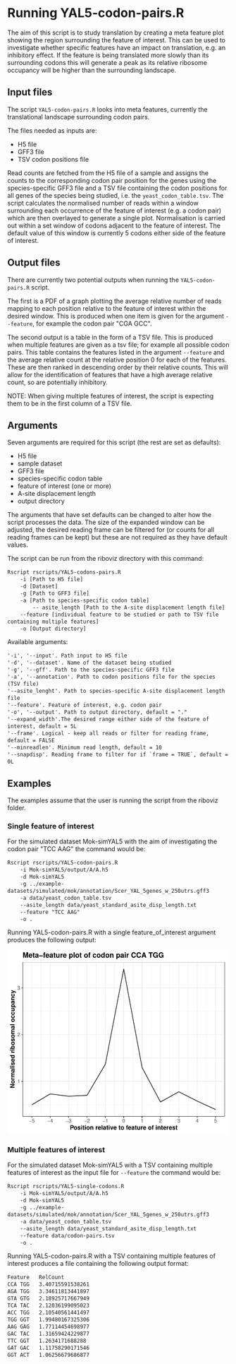# Running YAL5-codon-pairs.R

The aim of this script is to study translation by creating a meta feature plot showing the region surrounding the feature of interest. This can be used to investigate whether specific features have an impact on translation, e.g. an inhibitory effect. If the feature is being translated more slowly than its surrounding codons this will generate a peak as its relative ribosome occupancy will be higher than the surrounding landscape. 

## Input files ##
The script `YAL5-codon-pairs.R` looks into meta features, currently the translational landscape surrounding codon pairs. 

The files needed as inputs are:
- H5 file
- GFF3 file
- TSV codon positions file

Read counts are fetched from the H5 file of a sample and assigns the counts to the corresponding codon pair position for the genes using the species-specific GFF3 file and a TSV file containing the codon positions for all genes of the species being studied, i.e. the `yeast_codon_table.tsv`. The script calculates the normalised number of reads within a window surrounding each occurrence of the feature of interest (e.g. a codon pair) which are then overlayed to generate a single plot. Normalisation is carried out within a set window of codons adjacent to the feature of interest. The default value of this window is currently 5 codons either side of the feature of interest. 

## Output files ##
There are currently two potential outputs when running the `YAL5-codon-pairs.R` script.

The first is a PDF of a graph plotting the average relative number of reads mapping to each position relative to the feature of interest within the desired window. This is produced when one item is given for the argument `--feature`, for example the codon pair "CGA GCC".

The second output is a table in the form of a TSV file. This is produced when multiple features are given as a tsv file; for example all possible codon pairs. This table contains the features listed in the argument `--feature` and the average relative count at the relative position 0 for each of the features. These are then ranked in descending order by their relative counts. This will allow for the identification of features that have a high average relative count, so are potentially inhibitory.

NOTE: When giving multiple features of interest, the script is expecting them to be in the first column of a TSV file.

## Arguments ##
Seven arguments are required for this script (the rest are set as defaults):
- H5 file
- sample dataset
- GFF3 file
- species-specific codon table
- feature of interest (one or more)
- A-site displacement length 
- output directory 

The arguments that have set defaults can be changed to alter how the script processes the data. The size of the expanded window can be adjusted, the desired reading frame can be filtered for (or counts for all reading frames can be kept) but these are not required as they have default values.

The script can be run from the riboviz directory with this command:

```
Rscript rscripts/YAL5-codons-pairs.R 
	-i [Path to H5 file]
 	-d [Dataset] 
	-g [Path to GFF3 file] 
	-a [Path to species-specific codon table]
        -- asite_length [Path to the A-site displacement length file]
	--feature [individual feature to be studied or path to TSV file containing multiple features] 
	-o [Output directory]
```

Available arguments:
```
'-i', '--input'. Path input to H5 file
'-d', '--dataset'. Name of the dataset being studied
'-g', '--gff'. Path to the species-specific GFF3 file
'-a', '--annotation'. Path to codon positions file for the species (TSV file)
'--asite_lenght'. Path to species-specific A-site displacement length file
'--feature'. Feature of interest, e.g. codon pair 
'-o', '--output'. Path to output directory, default = "."
'--expand_width'.The desired range either side of the feature of interest, default = 5L
'--frame'. Logical - keep all reads or filter for reading frame, default = FALSE
'--minreadlen'. Minimum read length, default = 10
'--snapdisp'. Reading frame to filter for if `frame = TRUE`, default = 0L
```

## Examples ##

The examples assume that the user is running the script from the riboviz folder. 

### Single feature of interest ###
For the simulated dataset Mok-simYAL5 with the aim of investigating the codon pair "TCC AAG" the command would be: 

```
Rscript rscripts/YAL5-codon-pairs.R 
    -i Mok-simYAL5/output/A/A.h5 
    -d Mok-simYAL5 
    -g ../example-datasets/simulated/mok/annotation/Scer_YAL_5genes_w_250utrs.gff3 
    -a data/yeast_codon_table.tsv
    --asite_length data/yeast_standard_asite_disp_length.txt
    --feature "TCC AAG" 
    -o .
```

Running YAL5-codon-pairs.R with a single feature_of_interest argument produces the following output:

<img src="../images/Meta_feature_plotCCA_TGG.pdf" alt = "Meta feature plot CCA TGG" width="500"/>

### Multiple features of interest ###
For the simulated dataset Mok-simYAL5 with a TSV containing multiple features of interest as the input file for `--feature` the command would be: 

```
Rscript rscripts/YAL5-single-codons.R 
    -i Mok-simYAL5/output/A/A.h5 
    -d Mok-simYAL5 
    -g ../example-datasets/simulated/mok/annotation/Scer_YAL_5genes_w_250utrs.gff3 
    -a data/yeast_codon_table.tsv 
    --asite_length data/yeast_standard_asite_disp_length.txt
    --feature data/codon-pairs.tsv 
    -o .
```

Running YAL5-codon-pairs.R with a TSV containing multiple features of interest produces a file containing the following output format:

```
Feature   RelCount
CCA TGG   3.40715591538261
AGA TGG   3.34611813441897
GTA GTG   2.18925717667949
TCA TAC   2.12036199095023
ACC TGG   2.10540561441497
TGG GGT   1.99480167325306
AAG GAG   1.77114454698977
GAC TAC   1.31659424229877
TTC GGT   1.2634171688288
GAT GAC   1.11758290171546
GGT ACT   1.06256679686877
```
